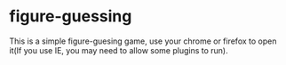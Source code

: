 # figure-guessing
This is a simple figure-guesing game, use your chrome or firefox to open it(If you use IE, you may need to allow some 
plugins to run).
